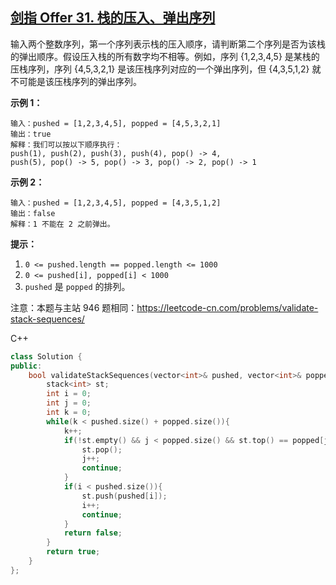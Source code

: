 ## [剑指 Offer 31. 栈的压入、弹出序列](https://leetcode-cn.com/problems/zhan-de-ya-ru-dan-chu-xu-lie-lcof/)

输入两个整数序列，第一个序列表示栈的压入顺序，请判断第二个序列是否为该栈的弹出顺序。假设压入栈的所有数字均不相等。例如，序列 {1,2,3,4,5} 是某栈的压栈序列，序列 {4,5,3,2,1} 是该压栈序列对应的一个弹出序列，但 {4,3,5,1,2} 就不可能是该压栈序列的弹出序列。

**示例 1：**

```
输入：pushed = [1,2,3,4,5], popped = [4,5,3,2,1]
输出：true
解释：我们可以按以下顺序执行：
push(1), push(2), push(3), push(4), pop() -> 4,
push(5), pop() -> 5, pop() -> 3, pop() -> 2, pop() -> 1
```

**示例 2：**

```
输入：pushed = [1,2,3,4,5], popped = [4,3,5,1,2]
输出：false
解释：1 不能在 2 之前弹出。
```

**提示：**

1. `0 <= pushed.length == popped.length <= 1000`
2. `0 <= pushed[i], popped[i] < 1000`
3. `pushed` 是 `popped` 的排列。

注意：本题与主站 946 题相同：https://leetcode-cn.com/problems/validate-stack-sequences/

C++

```c++
class Solution {
public:
    bool validateStackSequences(vector<int>& pushed, vector<int>& popped) {
        stack<int> st;
        int i = 0; 
        int j = 0;
        int k = 0;
        while(k < pushed.size() + popped.size()){
            k++;
            if(!st.empty() && j < popped.size() && st.top() == popped[j]){
                st.pop();
                j++;
                continue;
            }
            if(i < pushed.size()){
                st.push(pushed[i]);
                i++;
                continue;
            }
            return false;
        }
        return true;
    }
};
```
